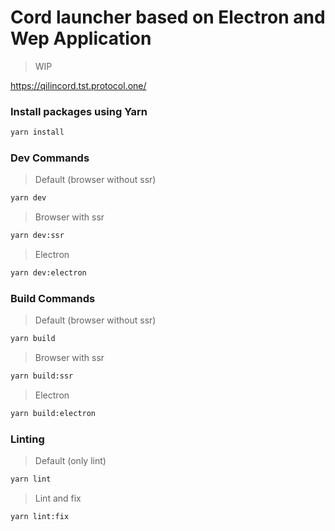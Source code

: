 # Cord launcher based on Electron and Wep Application

> WIP

https://qilincord.tst.protocol.one/

### Install packages using Yarn

```bash
yarn install
```

### Dev Commands

> Default (browser without ssr)
```bash
yarn dev
```

> Browser with ssr
```bash
yarn dev:ssr
```

> Electron
```bash
yarn dev:electron
```

### Build Commands

> Default (browser without ssr)
```bash
yarn build
```

> Browser with ssr
```bash
yarn build:ssr
```

> Electron
```bash
yarn build:electron
```

### Linting

> Default (only lint)
```bash
yarn lint
```

> Lint and fix
```bash
yarn lint:fix
```


